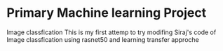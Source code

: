 # Primary Machine learning Project
Image classfication
 This is my first attemp to try  modifing Siraj's code of Image classfication using rasnet50 and learning transfer approche
